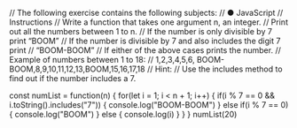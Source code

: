 // The following exercise contains the following subjects:
// ● JavaScript
// Instructions
// Write a function that takes one argument n, an integer.
// Print out all the numbers between 1 to n.
// If the number is only divisible by 7 print “BOOM”
// If the number is divisible by 7 and also includes the digit 7 print
// “BOOM-BOOM”
// If either of the above cases prints the number.
// Example of numbers between 1 to 18:
// 1,2,3,4,5,6, BOOM-BOOM,8,9,10,11,12,13,BOOM,15,16,17,18
// Hint:
// Use the includes method to find out if the number includes a 7.

const numList = function(n) {
    for(let i = 1; i < n + 1; i++) {
        if(i % 7 == 0 && i.toString().includes("7")) {
            console.log("BOOM-BOOM")
        }
        else if(i % 7 == 0) {
            console.log("BOOM")
        }
        else {
            console.log(i)
        }
    }
}
numList(20)